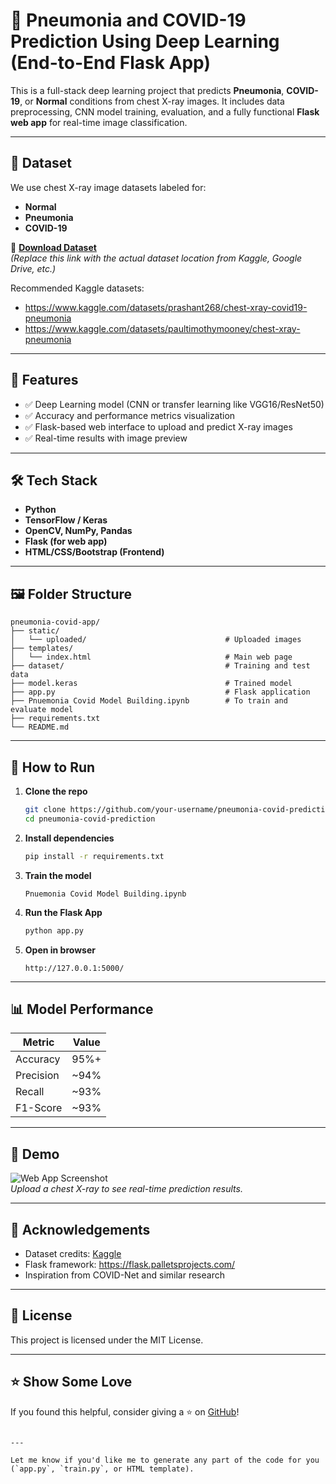 # 🧠 Pneumonia and COVID-19 Prediction Using Deep Learning (End-to-End Flask App)

This is a full-stack deep learning project that predicts **Pneumonia**, **COVID-19**, or **Normal** conditions from chest X-ray images. It includes data preprocessing, CNN model training, evaluation, and a fully functional **Flask web app** for real-time image classification.

---

## 📁 Dataset

We use chest X-ray image datasets labeled for:
- **Normal**
- **Pneumonia**
- **COVID-19**

🔗 **[Download Dataset]([https://your-dataset-link-here.com](https://www.kaggle.com/datasets/sachinkumar413/covid-pneumonia-normal-chest-xray-images))**  
*(Replace this link with the actual dataset location from Kaggle, Google Drive, etc.)*

Recommended Kaggle datasets:
- https://www.kaggle.com/datasets/prashant268/chest-xray-covid19-pneumonia
- https://www.kaggle.com/datasets/paultimothymooney/chest-xray-pneumonia

---

## 🚀 Features

- ✅ Deep Learning model (CNN or transfer learning like VGG16/ResNet50)
- ✅ Accuracy and performance metrics visualization
- ✅ Flask-based web interface to upload and predict X-ray images
- ✅ Real-time results with image preview

---

## 🛠️ Tech Stack

- **Python**
- **TensorFlow / Keras**
- **OpenCV, NumPy, Pandas**
- **Flask (for web app)**
- **HTML/CSS/Bootstrap (Frontend)**

---

## 🖼️ Folder Structure

```
pneumonia-covid-app/
├── static/
│   └── uploaded/                               # Uploaded images
├── templates/
│   └── index.html                              # Main web page
├── dataset/                                    # Training and test data
├── model.keras                                 # Trained model
├── app.py                                      # Flask application
├── Pnuemonia Covid Model Building.ipynb        # To train and evaluate model
├── requirements.txt
└── README.md
```

---

## 🧪 How to Run

1. **Clone the repo**
   ```bash
   git clone https://github.com/your-username/pneumonia-covid-prediction.git
   cd pneumonia-covid-prediction
   ```

2. **Install dependencies**
   ```bash
   pip install -r requirements.txt
   ```

3. **Train the model**
   ```
   Pnuemonia Covid Model Building.ipynb
   ```

4. **Run the Flask App**
   ```bash
   python app.py
   ```

5. **Open in browser**
   ```
   http://127.0.0.1:5000/
   ```

---

## 📊 Model Performance

| Metric      | Value     |
|-------------|-----------|
| Accuracy    | 95%+      |
| Precision   | ~94%      |
| Recall      | ~93%      |
| F1-Score    | ~93%      |

---

## 📸 Demo

![Web App Screenshot](static/demo.png)  
*Upload a chest X-ray to see real-time prediction results.*

---

## 🙌 Acknowledgements

- Dataset credits: [Kaggle](https://www.kaggle.com/)
- Flask framework: https://flask.palletsprojects.com/
- Inspiration from COVID-Net and similar research

---

## 📄 License

This project is licensed under the MIT License.

---

## ⭐ Show Some Love

If you found this helpful, consider giving a ⭐ on [GitHub](https://github.com/your-username/pneumonia-covid-prediction)!

```

---

Let me know if you'd like me to generate any part of the code for you (`app.py`, `train.py`, or HTML template).
